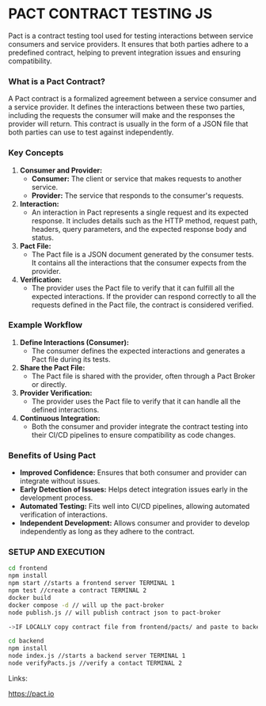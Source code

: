 # PACT CONTRACT TESTING JS

Pact is a contract testing tool used for testing interactions between service consumers and service providers. It ensures that both parties adhere to a predefined contract, helping to prevent integration issues and ensuring compatibility.

### What is a Pact Contract?

A Pact contract is a formalized agreement between a service consumer and a service provider. It defines the interactions between these two parties, including the requests the consumer will make and the responses the provider will return. This contract is usually in the form of a JSON file that both parties can use to test against independently.

### Key Concepts

1. **Consumer and Provider:**
    - **Consumer:** The client or service that makes requests to another service.
    - **Provider:** The service that responds to the consumer's requests.
2. **Interaction:**
    - An interaction in Pact represents a single request and its expected response. It includes details such as the HTTP method, request path, headers, query parameters, and the expected response body and status.
3. **Pact File:**
    - The Pact file is a JSON document generated by the consumer tests. It contains all the interactions that the consumer expects from the provider.
4. **Verification:**
    - The provider uses the Pact file to verify that it can fulfill all the expected interactions. If the provider can respond correctly to all the requests defined in the Pact file, the contract is considered verified.

### Example Workflow

1. **Define Interactions (Consumer):**
    - The consumer defines the expected interactions and generates a Pact file during its tests.
2. **Share the Pact File:**
    - The Pact file is shared with the provider, often through a Pact Broker or directly.
3. **Provider Verification:**
    - The provider uses the Pact file to verify that it can handle all the defined interactions.
4. **Continuous Integration:**
    - Both the consumer and provider integrate the contract testing into their CI/CD pipelines to ensure compatibility as code changes.

### Benefits of Using Pact

- **Improved Confidence:** Ensures that both consumer and provider can integrate without issues.
- **Early Detection of Issues:** Helps detect integration issues early in the development process.
- **Automated Testing:** Fits well into CI/CD pipelines, allowing automated verification of interactions.
- **Independent Development:** Allows consumer and provider to develop independently as long as they adhere to the contract.

### SETUP AND EXECUTION

```bash
cd frontend
npm install
npm start //starts a frontend server TERMINAL 1
npm test //create a contract TERMINAL 2
docker build
docker compose -d // will up the pact-broker
node publish.js // will publish contract json to pact-broker

->IF LOCALLY copy contract file from frontend/pacts/ and paste to backend folder in backend/pacts/ 

cd backend
npm install
node index.js //starts a backend server TERMINAL 1
node verifyPacts.js //verify a contact TERMINAL 2
```

Links:

https://pact.io
